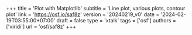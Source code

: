 +++
title = 'Plot with Matplotlib'
subtitle = 'Line plot, various plots, contour plot'
link = 'https://osf.io/saf8z'
version = '20240219_v0'
date = '2024-02-19T03:55:00+07:00'
draft = false
type = 'xtalk'
tags = ['osf']
authors = ['viridi']
url = 'osf/saf8z'
+++
<!--more-->
